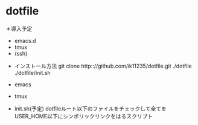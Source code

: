 dotfile
==================================

＊導入予定
- emacs.d
- tmux
- (ssh)

* インストール方法
 git clone http:://github.com/ik11235/dotfile.git ./dotfile
 ./dotfile/init.sh

* emacs

* tmux

* init.sh(予定)
 dotfileルート以下のファイルをチェックして全てをUSER_HOME以下にシンボリックリンクをはるスクリプト